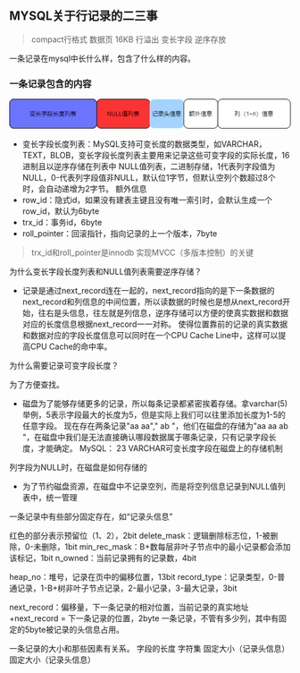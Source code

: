 ## MYSQL关于行记录的二三事

> compact行格式
> 数据页
> 16KB
> 行溢出
> 变长字段
> 逆序存放

一条记录在mysql中长什么样，包含了什么样的内容。
### 一条记录包含的内容

![P-10259032-10239559.jpg](https://github.com/deepermake/basic/blob/master/basic/img/mysql%E8%A1%8C%E8%AE%B0%E5%BD%95.png?raw=true)

* 变长字段长度列表：MySQL支持可变长度的数据类型，如VARCHAR，TEXT，BLOB，变长字段长度列表主要用来记录这些可变字段的实际长度，16进制且以逆序存储在列表中
NULL值列表，二进制存储，1代表列字段值为NULL，0-代表列字段值非NULL，默认位1字节，但默认空列个数超过8个时，会自动递增为2字节。
额外信息
* row_id：隐式id，如果没有建表主键且没有唯一索引时，会默认生成一个row_id，默认为6byte
* trx_id：事务id，6byte
* roll_pointer：回滚指针，指向记录的上一个版本，7byte
> trx_id和roll_pointer是innodb 实现MVCC（多版本控制）的关键

为什么变长字段长度列表和NULL值列表需要逆序存储？

* 记录是通过next_record连在一起的，next_record指向的是下一条数据的next_record和列信息的中间位置，所以读数据的时候也是想从next_record开始，往右是头信息，往左就是列信息，逆序存储可以方便的使真实数据和数据对应的长度信息根据next_record一一对称。
使得位置靠前的记录的真实数据和数据对应的字段长度信息可以同时在一个CPU Cache Line中，这样可以提高CPU Cache的命中率。

为什么需要记录可变字段长度？

为了方便查找。
* 磁盘为了能够存储更多的记录，所以每条记录都紧密挨着存储。拿varchar(5)举例，5表示字段最大的长度为5，但是实际上我们可以往里添加长度为1-5的任意字段。
现在存在两条记录"aa aa","  ab "，他们在磁盘的存储为"aa aa ab "，在磁盘中我们是无法直接确认哪段数据属于哪条记录，只有记录字段长度，才能确定。
MySQL： 23 VARCHAR可变长度字段在磁盘上的存储机制

列字段为NULL时，在磁盘是如何存储的
* 为了节约磁盘资源，在磁盘中不记录空列，而是将空列信息记录到NULL值列表中，统一管理

一条记录中有些部分固定存在，如“记录头信息”

红色的部分表示预留位（1、2），2bit
delete_mask：逻辑删除标志位，1-被删除，0-未删除，1bit
min_rec_mask：B+数每层非叶子节点中的最小记录都会添加该标记，1bit
n_owned：当前记录拥有的记录数，4bit

heap_no：堆号，记录在页中的偏移位置，13bit
record_type：记录类型，0-普通记录，1-B+树非叶子节点记录，2-最小记录，3-最大记录，3bit

next_record：偏移量，下一条记录的相对位置，当前记录的真实地址+next_record = 下一条记录的位置，2byte
一条记录，不管有多少列，其中有固定的5byte被记录的头信息占用。

一条记录的大小和那些因素有关系。
字段的长度
字符集
固定大小（记录头信息）
固定大小（记录头信息）

